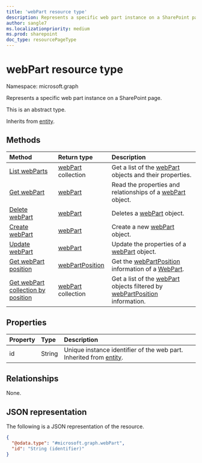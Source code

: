 ```yaml
---
title: 'webPart resource type'
description: Represents a specific web part instance on a SharePoint page.
author: sangle7
ms.localizationpriority: medium
ms.prod: sharepoint
doc_type: resourcePageType
---
```


# webPart resource type

Namespace: microsoft.graph



Represents a specific web part instance on a SharePoint page.

This is an abstract type.

Inherits from [entity](../resources/entity.md).

## Methods

| Method                                                                         | Return type                                        | Description                                                                                                                                 |
| :----------------------------------------------------------------------------- | :------------------------------------------------- | :------------------------------------------------------------------------------------------------------------------------------------------ |
| [List webParts](../api/webpart-list.md)                                        | [webPart](../resources/webpart.md) collection      | Get a list of the [webPart](../resources/webpart.md) objects and their properties.                                                          |
| [Get webPart](../api/webpart-get.md)                                           | [webPart](../resources/webpart.md)                 | Read the properties and relationships of a [webPart](../resources/webpart.md) object.                                                       |
| [Delete webPart](../api/webpart-delete.md)                                           | [webPart](../resources/webpart.md)                 | Deletes a [webPart](../resources/webpart.md) object.                                                |
| [Create webPart](../api/sitepage-create-webpart.md)                                           | [webPart](../resources/webpart.md)                 | Create a new [webPart](../resources/webpart.md) object. |
| [Update webPart](../api/webpart-update.md)                                           | [webPart](../resources/webpart.md)                 | Update the properties of a [webPart](../resources/webpart.md) object.     |
| [Get webPart position](../api/webpart-getposition.md)                          | [webPartPosition](../resources/webpartposition.md) | Get the [webPartPosition](../resources/webpartposition.md) information of a [WebPart](../resources/webpart.md).                             |
| [Get webPart collection by position](../api/sitePage-getwebpartsbyposition.md) | [webPart](../resources/webpart.md) collection      | Get a list of the [webPart](../resources/webpart.md) objects filtered by [webPartPosition](../resources/webpartposition.md) information.  |

## Properties

| Property | Type   | Description                                                                                 |
| :------- | :----- | :------------------------------------------------------------------------------------------ |
| id       | String | Unique instance identifier of the web part. Inherited from [entity](../resources/entity.md). |

## Relationships

None.

## JSON representation

The following is a JSON representation of the resource.

<!-- {
  "blockType": "resource",
  "keyProperty": "id",
  "@odata.type": "microsoft.graph.webPart",
  "baseType": "microsoft.graph.entity",
  "openType": false
}
-->

```json
{
  "@odata.type": "#microsoft.graph.webPart",
  "id": "String (identifier)"
}
```
